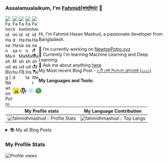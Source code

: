 ### Assalamualaikum, I'm [Fahmid(ফাহমিদ)!](https://fahmidhmashud.github.io) 👋

<a href="https://www.newtonpotro.xyz/">
  <img align="left" alt="Fahmid Hasan Mashud Blog | NewtonPotro" width="23px" src="https://raw.githubusercontent.com/fahmidhmashud/fahmidhmashud/master/icons/article.svg" />
</a>
<a href="https://fahmidhmashud.github.io/">
  <img align="left" alt="Fahmid Hasan Mashud" width="20px" src="https://raw.githubusercontent.com/fahmidhmashud/fahmidhmashud/master/icons/world-wide-web.svg" />
</a>
<a href="https://fb.me/fahmidhmashud">
  <img align="left" alt="Fahmid Hasan Mashud FB" width="21px" src="https://raw.githubusercontent.com/fahmidhmashud/fahmidhmashud/master/icons/facebook-circular-logo.svg" />
</a>
<a href="https://www.instagram.com/fahmidhmashud/">
  <img align="left" alt="Fahmid Hasan Mashud Insta" width="21px" src="https://raw.githubusercontent.com/fahmidhmashud/fahmidhmashud/master/icons/instagram.svg" />
</a>
<a href="https://twitter.com/fahmidhmashud">
  <img align="left" alt="Fahmid Hasan Mashud Twitter" width="21px" src="https://raw.githubusercontent.com/fahmidhmashud/fahmidhmashud/master/icons/twitter.svg" />
</a>

<br />
<br />

Hi, I'm Fahmid Hasan Mashud, a passionate developer from Bangladesh.

- 🔭 I’m currently working on [NewtonPotro.xyz](https://www.newtonpotro.xyz/)
- 🌱 Currently I'm learning
Machine Learning and Deep Learning.
- 💬 Ask me about anything [here](https://fb.me/fahmidhmashud)
- My Most recent Blog Post - [৫ টি বেস্ট সিএসএস ফ্রেমওয়ার্ক (২০২১)](https://www.newtonpotro.xyz/2021/05/top5-css-frameworks-2021.html)

**My Languages and Tools:**  

<code><img height="20" src="https://raw.githubusercontent.com/github/explore/80688e429a7d4ef2fca1e82350fe8e3517d3494d/topics/javascript/javascript.png"></code>
<code><img height="20" src="https://raw.githubusercontent.com/github/explore/80688e429a7d4ef2fca1e82350fe8e3517d3494d/topics/wordpress/wordpress.png"></code>
<code><img height="20" src="https://raw.githubusercontent.com/github/explore/80688e429a7d4ef2fca1e82350fe8e3517d3494d/topics/react/react.png"></code>
<code><img height="20" src="https://raw.githubusercontent.com/github/explore/80688e429a7d4ef2fca1e82350fe8e3517d3494d/topics/nodejs/nodejs.png"></code>    

My Profile stats              |  My Language Contribution
:-------------------------:|:-------------------------:
![fahmidhmashud :: Profile Stats](https://github-readme-stats.vercel.app/api?username=fahmidhmashud&show_icons=true&theme=dark) | ![fahmidhmashud :: Top Langs](https://github-readme-stats.vercel.app/api/top-langs/?username=fahmidhmashud&langs_count=10&theme=tokyonight&layout=compact&hide=html)

<details>
<summary>📚 My all Blog Posts</summary>
<br />

- [৫ টি বেস্ট সিএসএস ফ্রেমওয়ার্ক (২০২১)](https://www.newtonpotro.xyz/2021/05/top5-css-frameworks-2021.html)
- [৫ টি বেস্ট প্রোগ্রামিং ল্যাঙ্গুয়েজ যেগুলো আপনি শিখতে পারেন।](https://www.newtonpotro.xyz/2021/04/top5-languages-2021.html)
- [সেরা ৫ টি অনলাইন কোর্স](https://www.newtonpotro.xyz/2021/04/top5-free-courses-1.html)
- [Visual Studio Code - Installation, Plugins, Themes and Customization](https://www.newtonpotro.xyz/2021/04/vs-code.html)

</details>

### My Profile Stats
![Profile views](https://gpvc.arturio.dev/fahmidhmashud)
